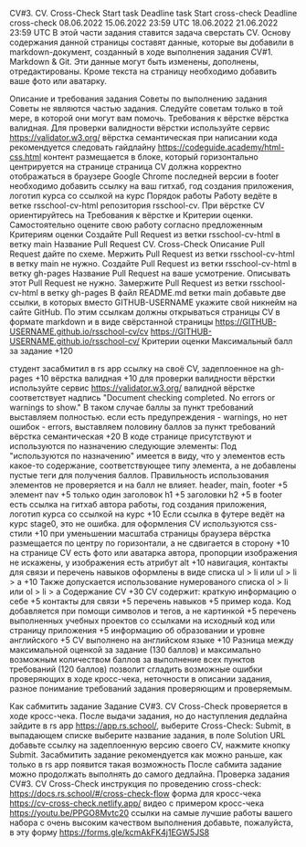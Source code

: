 CV#3. CV. Cross-Check
Start task	Deadline task	Start cross-check	Deadline cross-check
08.06.2022	15.06.2022 23:59 UTC	18.06.2022	21.06.2022 23:59 UTC
В этой части задания ставится задача сверстать CV.
Основу содержания данной страницы составят данные, которые вы добавили в markdown-документ, созданный в ходе выполнения задания CV#1. Markdown & Git. Эти данные могут быть изменены, дополнены, отредактированы.
Кроме текста на страницу необходимо добавить ваше фото или аватарку.

Описание и требования задания
Советы по выполнению задания
Советы не являются частью задания. Следуйте советам только в той мере, в которой они могут вам помочь.
Требования к вёрстке
вёрстка валидная. Для проверки валидности вёрстки используйте сервис https://validator.w3.org/
вёрстка семантическая
при написании кода рекомендуется следовать гайдлайну https://codeguide.academy/html-css.html
контент размещается в блоке, который горизонтально центрируется на странице
страница СV должна корректно отображаться в браузере Google Chrome последней версии
в footer необходимо добавить ссылку на ваш гитхаб, год создания приложения, логотип курса со ссылкой на курс
Порядок работы
Работу ведёте в ветке rsschool-cv-html репозитория rsschool-cv.
При вёрстке CV ориентируйтесь на Требования к вёрстке и Критерии оценки.
Самостоятельно оцените свою работу согласно предложенным Критериям оценки
Создайте Pull Request из ветки rsschool-cv-html в ветку main
Название Pull Request CV. Cross-Check
Описание Pull Request дайте по схеме.
Мержить Pull Request из ветки rsschool-cv-html в ветку main не нужно.
Создайте Pull Request из ветки rsschool-cv-html в ветку gh-pages
Название Pull Request на ваше усмотрение. Описывать этот Pull Request не нужно.
Замержите Pull Request из ветки rsschool-cv-html в ветку gh-pages
В файл README.md ветки main добавьте две ссылки, в которых вместо GITHUB-USERNAME укажите свой никнейм на сайте GitHub. По этим ссылкам должны открываться страницы CV в формате markdown и в виде свёрстанной страницы
https://GITHUB-USERNAME.github.io/rsschool-cv/cv
https://GITHUB-USERNAME.github.io/rsschool-cv/
Критерии оценки
Максимальный балл за задание +120

студент засабмитил в rs app ссылку на своё CV, задеплоенное на gh-pages +10
вёрстка валидная +10
для проверки валидности вёрстки используйте сервис https://validator.w3.org/
валидной вёрстке соответствует надпись "Document checking completed. No errors or warnings to show." В таком случае баллы за пункт требований выставляем полностью.
если есть предупреждения - warnings, но нет ошибок - errors, выставляем половину баллов за пункт требований
вёрстка семантическая +20
В коде странице присутствуют и используются по назначению следующие элементы:
Под "используются по назначению" имеется в виду, что у элементов есть какое-то содержание, соответствующее типу элемента, а не добавлены пустые теги для получения баллов. Правильность использования элементов не проверяется и на балл не влияет.
header, main, footer +5
элемент nav +5
только один заголовок h1 +5
заголовки h2 +5
в footer есть ссылка на гитхаб автора работы, год создания приложения, логотип курса со ссылкой на курс +10
Если ссылка в футере ведёт на курс stage0, это не ошибка.
для оформления СV используются css-стили +10
при уменьшении масштаба страницы браузера вёрстка размещается по центру по горизонтали, а не сдвигается в сторону +10
на странице СV есть фото или аватарка автора, пропорции изображения не искажены, у изображения есть атрибут alt +10
навигация, контакты для связи и перечень навыков оформлены в виде списка ul > li или ul > li > a +10
Также допускается использование нумерованого списка ol > li или ol > li > a
Содержание CV +30
CV содержит:
краткую информацию о себе +5
контакты для связи +5
перечень навыков +5
пример кода. Код добавляется при помощи символов и тегов, а не картинкой +5
перечень выполненных учебных проектов со ссылками на исходный код или страницу приложения +5
информацию об образовании и уровне английского +5
CV выполнено на английском языке +10
Разница между максимальной оценкой за задание (130 баллов) и максимально возможным количеством баллов за выполнение всех пунктов требований (120 баллов) позволит сгладить возможные ошибки проверяющих в ходе кросс-чека, неточности в описании задания, разное понимание требований задания проверяющим и проверяемым.

Как сабмитить задание
Задание CV#3. CV Cross-Check проверяется в ходе кросс-чека.
После выдачи задания, но до наступления дедлайна зайдите в rs app https://app.rs.school/, выберите Cross-Check: Submit, в выпадающем списке выберите название задания, в поле Solution URL добавьте ссылку на задеплоенную версию своего CV, нажмите кнопку Submit.
Засабмитить задание рекомендуется как можно раньше, как только в rs app появится такая возможность
После сабмита задание можно продолжать выполнять до самого дедлайна.
Проверка задания CV#3. CV Cross-Check
инструкция по проведению cross-check: https://docs.rs.school/#/cross-check-flow
форма для кросс-чека https://cv-cross-check.netlify.app/
видео с примером кросс-чека https://youtu.be/PPGO8Mvtc20
ссылки на самые лучшие работы вашего набора с очень высоким качеством выполнения добавьте, пожалуйста, в эту форму https://forms.gle/kcmAkFK4j1EGW5JS8
